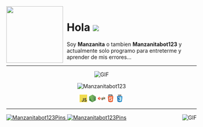 <img width="150" height="150" align="left" style="float: left; margin: 0 10px 0 0;" src="https://thumbs.gfycat.com/EmbarrassedSparklingEarthworm-max-1mb.gif"> 

# Hola <img height="30" src="https://media.giphy.com/media/hvRJCLFzcasrR4ia7z/giphy.gif"> 

Soy **Manzanita** o tambien **Manzanitabot123** y actualmente solo programo para entreterme y aprender de mis errores... 

----
<p align="center">
<img alt="GIF" src="https://pa1.narvii.com/6558/62d01daad1ab56478512ae001935c99c5228b838_hq.gif" height="250" />
<p align="center">
<img height="180" src="https://github-readme-stats.vercel.app/api?username=Manzanitabot123&show_icons=true&theme=gotham" alt="Manzanitabot123" />
<p align="center">
<code><img height="20" src="https://raw.githubusercontent.com/github/explore/80688e429a7d4ef2fca1e82350fe8e3517d3494d/topics/javascript/javascript.png"></code>
<code><img height="20" src="https://raw.githubusercontent.com/github/explore/80688e429a7d4ef2fca1e82350fe8e3517d3494d/topics/nodejs/nodejs.png"></code>
<code><img height="20" src="https://raw.githubusercontent.com/github/explore/80688e429a7d4ef2fca1e82350fe8e3517d3494d/topics/git/git.png"></code>
<code><img height="20" src="https://raw.githubusercontent.com/github/explore/80688e429a7d4ef2fca1e82350fe8e3517d3494d/topics/html/html.png"></code>
<code><img height="20" src="https://raw.githubusercontent.com/github/explore/80688e429a7d4ef2fca1e82350fe8e3517d3494d/topics/css/css.png"></code>


----

<img alt="GIF" align="right" src="https://pa1.narvii.com/6347/f42e81d85f94667773f7e4c42b27c91876728fd3_hq.gif" height="320" />

<a href="https://github.com/Manzanitabot123/Simple-Custom-Meet-Extension" target="_blank">
<img height="150" class =“right” title="Simple Custom Meet" src="https://github-readme-stats.vercel.app/api/pin/?username=Manzanitabot123&repo=Simple-Custom-Meet-Extension&theme=gotham" alt="Manzanitabot123Pins">
<a href="https://github.com/Manzanitabot123/AnimeFLV_DiscordBOT" target="_blank">
<img height="160" class =“right” title="AnimeFLV Bot Discord" src="https://github-readme-stats.vercel.app/api/pin/?username=Manzanitabot123&repo=AnimeFLV_DiscordBOT&theme=gotham" alt="Manzanitabot123Pins">

